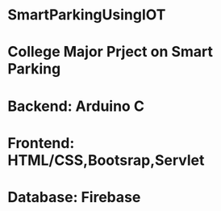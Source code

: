 # SmartParkingUsingIOT
# College Major Prject on Smart Parking
# Backend: Arduino C 
# Frontend: HTML/CSS,Bootsrap,Servlet
# Database: Firebase 